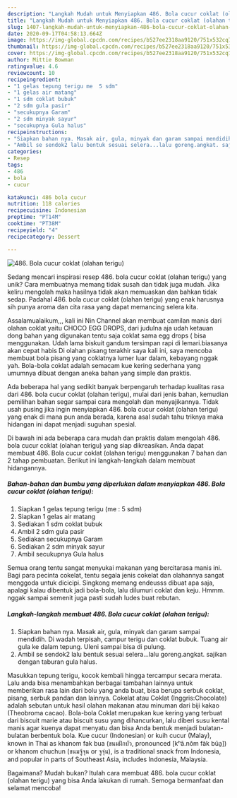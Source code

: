 ```yaml
---
description: "Langkah Mudah untuk Menyiapkan 486. Bola cucur coklat (olahan terigu), Menggugah Selera"
title: "Langkah Mudah untuk Menyiapkan 486. Bola cucur coklat (olahan terigu), Menggugah Selera"
slug: 1407-langkah-mudah-untuk-menyiapkan-486-bola-cucur-coklat-olahan-terigu-menggugah-selera
date: 2020-09-17T04:58:13.664Z
image: https://img-global.cpcdn.com/recipes/b527ee2318aa9120/751x532cq70/486-bola-cucur-coklat-olahan-terigu-foto-resep-utama.jpg
thumbnail: https://img-global.cpcdn.com/recipes/b527ee2318aa9120/751x532cq70/486-bola-cucur-coklat-olahan-terigu-foto-resep-utama.jpg
cover: https://img-global.cpcdn.com/recipes/b527ee2318aa9120/751x532cq70/486-bola-cucur-coklat-olahan-terigu-foto-resep-utama.jpg
author: Mittie Bowman
ratingvalue: 4.6
reviewcount: 10
recipeingredient:
- "1 gelas tepung terigu me  5 sdm"
- "1 gelas air matang"
- "1 sdm coklat bubuk"
- "2 sdm gula pasir"
- "secukupnya Garam"
- "2 sdm minyak sayur"
- "secukupnya Gula halus"
recipeinstructions:
- "Siapkan bahan nya. Masak air, gula, minyak dan garam sampai mendidih. Di wadah terpisah, campur terigu dan coklat bubuk. Tuang air gula ke dalam tepung. Uleni sampai bisa di pulung."
- "Ambil se sendok2 lalu bentuk sesuai selera...lalu goreng.angkat. sajikan dengan taburan gula halus."
categories:
- Resep
tags:
- 486
- bola
- cucur

katakunci: 486 bola cucur 
nutrition: 118 calories
recipecuisine: Indonesian
preptime: "PT14M"
cooktime: "PT38M"
recipeyield: "4"
recipecategory: Dessert

---
```



![486. Bola cucur coklat (olahan terigu)](https://img-global.cpcdn.com/recipes/b527ee2318aa9120/751x532cq70/486-bola-cucur-coklat-olahan-terigu-foto-resep-utama.jpg)

Sedang mencari inspirasi resep 486. bola cucur coklat (olahan terigu) yang unik? Cara membuatnya memang tidak susah dan tidak juga mudah. Jika keliru mengolah maka hasilnya tidak akan memuaskan dan bahkan tidak sedap. Padahal 486. bola cucur coklat (olahan terigu) yang enak harusnya sih punya aroma dan cita rasa yang dapat memancing selera kita.

Assalamualaikum,,, kali ini Nin Channel akan membuat camilan manis dari olahan coklat yaitu CHOCO EGG DROPS, dari judulna aja udah ketauan dong bahan yang digunakan tentu saja coklat sama egg drops ( bisa menggunakan. Udah lama biskuit gandum tersimpan rapi di lemari.biasanya akan cepat habis Di olahan pisang terakhir saya kali ini, saya mencoba membuat bola pisang yang coklatnya lumer luar dalam, kebayang nggak yah. Bola-bola coklat adalah semacam kue kering sederhana yang umumnya dibuat dengan aneka bahan yang simple dan praktis.

Ada beberapa hal yang sedikit banyak berpengaruh terhadap kualitas rasa dari 486. bola cucur coklat (olahan terigu), mulai dari jenis bahan, kemudian pemilihan bahan segar sampai cara mengolah dan menyajikannya. Tidak usah pusing jika ingin menyiapkan 486. bola cucur coklat (olahan terigu) yang enak di mana pun anda berada, karena asal sudah tahu triknya maka hidangan ini dapat menjadi suguhan spesial.


Di bawah ini ada beberapa cara mudah dan praktis dalam mengolah 486. bola cucur coklat (olahan terigu) yang siap dikreasikan. Anda dapat membuat 486. Bola cucur coklat (olahan terigu) menggunakan 7 bahan dan 2 tahap pembuatan. Berikut ini langkah-langkah dalam membuat hidangannya.

<!--inarticleads1-->

##### Bahan-bahan dan bumbu yang diperlukan dalam menyiapkan 486. Bola cucur coklat (olahan terigu):

1. Siapkan 1 gelas tepung terigu (me : 5 sdm)
1. Siapkan 1 gelas air matang
1. Sediakan 1 sdm coklat bubuk
1. Ambil 2 sdm gula pasir
1. Sediakan secukupnya Garam
1. Sediakan 2 sdm minyak sayur
1. Ambil secukupnya Gula halus


Semua orang tentu sangat menyukai makanan yang bercitarasa manis ini. Bagi para pecinta cokelat, tentu segala jenis cokelat dan olahannya sangat menggoda untuk dicicipi. Singkong memang endeusss dibuat apa saja, apalagi kalau dibentuk jadi bola-bola, lalu dilumuri coklat dan keju. Hmmm. nggak sampai semenit juga pasti sudah ludes buat rebutan. 

<!--inarticleads2-->

##### Langkah-langkah membuat 486. Bola cucur coklat (olahan terigu):

1. Siapkan bahan nya. Masak air, gula, minyak dan garam sampai mendidih. Di wadah terpisah, campur terigu dan coklat bubuk. Tuang air gula ke dalam tepung. Uleni sampai bisa di pulung.
1. Ambil se sendok2 lalu bentuk sesuai selera...lalu goreng.angkat. sajikan dengan taburan gula halus.


Masukkan tepung terigu, kocok kembali hingga tercampur secara merata. Lalu anda bisa menambahkan berbagai tambahan lainnya untuk memberikan rasa lain dari bolu yang anda buat, bisa berupa serbuk coklat, pisang, serbuk pandan dan lainnya. Cokelat atau Coklat (Inggris:Chocolate) adalah sebutan untuk hasil olahan makanan atau minuman dari biji kakao (Theobroma cacao). Bola-bola Coklat merupakan kue kering yang terbuat dari biscuit marie atau biscuit susu yang dihancurkan, lalu diberi susu kental manis agar kuenya dapat menyatu dan bisa Anda bentuk menjadi bulatan-bulatan berbentuk bola. Kue cucur (Indonesian) or kuih cucur (Malay), known in Thai as khanom fak bua (ขนมฝักบัว, pronounced [kʰā.nǒm fàk būa̯]) or khanom chuchun (ขนมจู้จุน or จูจุ่น), is a traditional snack from Indonesia, and popular in parts of Southeast Asia, includes Indonesia, Malaysia. 

Bagaimana? Mudah bukan? Itulah cara membuat 486. bola cucur coklat (olahan terigu) yang bisa Anda lakukan di rumah. Semoga bermanfaat dan selamat mencoba!
